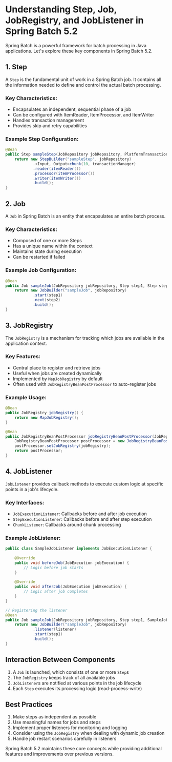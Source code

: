 # Understanding Step, Job, JobRegistry, and JobListener in Spring Batch 5.2

Spring Batch is a powerful framework for batch processing in Java applications. Let's explore these key components in Spring Batch 5.2.

## 1. Step

A `Step` is the fundamental unit of work in a Spring Batch job. It contains all the information needed to define and control the actual batch processing.

### Key Characteristics:
- Encapsulates an independent, sequential phase of a job
- Can be configured with ItemReader, ItemProcessor, and ItemWriter
- Handles transaction management
- Provides skip and retry capabilities

### Example Step Configuration:
```java
@Bean
public Step sampleStep(JobRepository jobRepository, PlatformTransactionManager transactionManager) {
    return new StepBuilder("sampleStep", jobRepository)
            .<Input, Output>chunk(10, transactionManager)
            .reader(itemReader())
            .processor(itemProcessor())
            .writer(itemWriter())
            .build();
}
```

## 2. Job

A `Job` in Spring Batch is an entity that encapsulates an entire batch process.

### Key Characteristics:
- Composed of one or more Steps
- Has a unique name within the context
- Maintains state during execution
- Can be restarted if failed

### Example Job Configuration:
```java
@Bean
public Job sampleJob(JobRepository jobRepository, Step step1, Step step2) {
    return new JobBuilder("sampleJob", jobRepository)
            .start(step1)
            .next(step2)
            .build();
}
```

## 3. JobRegistry

The `JobRegistry` is a mechanism for tracking which jobs are available in the application context.

### Key Features:
- Central place to register and retrieve jobs
- Useful when jobs are created dynamically
- Implemented by `MapJobRegistry` by default
- Often used with `JobRegistryBeanPostProcessor` to auto-register jobs

### Example Usage:
```java
@Bean
public JobRegistry jobRegistry() {
    return new MapJobRegistry();
}

@Bean
public JobRegistryBeanPostProcessor jobRegistryBeanPostProcessor(JobRegistry jobRegistry) {
    JobRegistryBeanPostProcessor postProcessor = new JobRegistryBeanPostProcessor();
    postProcessor.setJobRegistry(jobRegistry);
    return postProcessor;
}
```

## 4. JobListener

`JobListener` provides callback methods to execute custom logic at specific points in a job's lifecycle.

### Key Interfaces:
- `JobExecutionListener`: Callbacks before and after job execution
- `StepExecutionListener`: Callbacks before and after step execution
- `ChunkListener`: Callbacks around chunk processing

### Example JobListener:
```java
public class SampleJobListener implements JobExecutionListener {
    
    @Override
    public void beforeJob(JobExecution jobExecution) {
        // Logic before job starts
    }
    
    @Override
    public void afterJob(JobExecution jobExecution) {
        // Logic after job completes
    }
}

// Registering the listener
@Bean
public Job sampleJob(JobRepository jobRepository, Step step1, SampleJobListener listener) {
    return new JobBuilder("sampleJob", jobRepository)
            .listener(listener)
            .start(step1)
            .build();
}
```

## Interaction Between Components

1. A `Job` is launched, which consists of one or more `Step`s
2. The `JobRegistry` keeps track of all available jobs
3. `JobListener`s are notified at various points in the job lifecycle
4. Each `Step` executes its processing logic (read-process-write)

## Best Practices

1. Make steps as independent as possible
2. Use meaningful names for jobs and steps
3. Implement proper listeners for monitoring and logging
4. Consider using the `JobRegistry` when dealing with dynamic job creation
5. Handle job restart scenarios carefully in listeners

Spring Batch 5.2 maintains these core concepts while providing additional features and improvements over previous versions.

